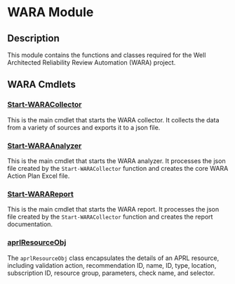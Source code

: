
# WARA Module
## Description
This module contains the functions and classes required for the Well Architected Reliability Review Automation (WARA) project.

## WARA Cmdlets
### [Start-WARACollector](Start-WARACollector.md)
This is the main cmdlet that starts the WARA collector. It collects the data from a variety of sources and exports it to a json file.

### [Start-WARAAnalyzer](Start-WARAAnalyzer.md)
This is the main cmdlet that starts the WARA analyzer. It processes the json file created by the `Start-WARACollector` function and creates the core WARA Action Plan Excel file.

### [Start-WARAReport](Start-WARAReport.md)
This is the main cmdlet that starts the WARA report. It processes the json file created by the `Start-WARACollector` function and creates the report documentation.

### [aprlResourceObj](aprlResourceObj.md)
The `aprlResourceObj` class encapsulates the details of an APRL resource, including validation action, recommendation ID, name, ID, type, location, subscription ID, resource group, parameters, check name, and selector.
